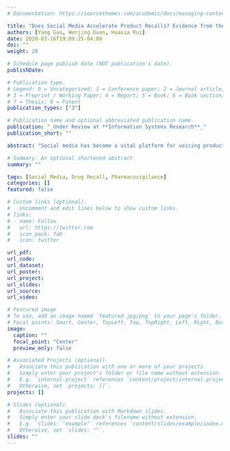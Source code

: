 ```yaml
---
# Documentation: https://sourcethemes.com/academic/docs/managing-content/

title: "Does Social Media Accelerate Product Recalls? Evidence from the Pharmaceutical Industry"
authors: [Yang Gao, Wenjing Duan, Huaxia Rui]
date: 2020-03-16T19:09:25-04:00
doi: ""
weight: 20

# Schedule page publish date (NOT publication's date).
publishDate: 

# Publication type.
# Legend: 0 = Uncategorized; 1 = Conference paper; 2 = Journal article;
# 3 = Preprint / Working Paper; 4 = Report; 5 = Book; 6 = Book section;
# 7 = Thesis; 8 = Patent
publication_types: ["3"]

# Publication name and optional abbreviated publication name.
publication: "_Under Review at **Information Systems Research**_"
publication_short: ""

abstract: "Social media has become a vital platform for voicing product-related experiences and concerns, which not only signal potential defects but also impose pressures on firms. This study scrutinizes the rarely-studied relationship between these voices and product recalls by focusing on the pharmaceutical industry since social media pharmacovigilance is becoming increasingly crucial for detecting drug safety signals. Using Federal Drug Administration (FDA) drug enforcement reports and social media data crawled from online forums and Twitter, we investigate whether social media can _accelerate_ the product recall process in the context of drug recalls. The results, derived from the discrete-time survival analysis, suggest that more adverse drug reaction (ADR) discussions on social media would lead to a higher hazard rate of the drug being recalled, and, thus, a shorter time to recall. To better understand the underlying mechanism, we propose the _information effect_, which captures how extracting information from social media helps detect more signals and mine signals faster to accelerate product recalls, and the _publicity effect_, which captures how firms or government agencies are pressured by public concerns to initiate speedy recalls. This study offers new insights for firms and policymakers concerning the power of social media and its influence on product recalls."

# Summary. An optional shortened abstract.
summary: ""

tags: [Social Media, Drug Recall, Pharmacovigilance]
categories: []
featured: false

# Custom links (optional).
#   Uncomment and edit lines below to show custom links.
# links:
# - name: Follow
#   url: https://twitter.com
#   icon_pack: fab
#   icon: twitter

url_pdf:
url_code:
url_dataset:
url_poster:
url_project:
url_slides:
url_source:
url_video:

# Featured image
# To use, add an image named `featured.jpg/png` to your page's folder. 
# Focal points: Smart, Center, TopLeft, Top, TopRight, Left, Right, BottomLeft, Bottom, BottomRight.
image:
  caption: ""
  focal_point: "Center"
  preview_only: false

# Associated Projects (optional).
#   Associate this publication with one or more of your projects.
#   Simply enter your project's folder or file name without extension.
#   E.g. `internal-project` references `content/project/internal-project/index.md`.
#   Otherwise, set `projects: []`.
projects: []

# Slides (optional).
#   Associate this publication with Markdown slides.
#   Simply enter your slide deck's filename without extension.
#   E.g. `slides: "example"` references `content/slides/example/index.md`.
#   Otherwise, set `slides: ""`.
slides: ""
---
```

